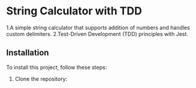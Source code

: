 

# String Calculator with TDD 

1.A simple string calculator that supports addition of numbers and handles custom delimiters. 
2.Test-Driven Development (TDD) principles with Jest.


## Installation

To install this project, follow these steps:

1. Clone the repository:


